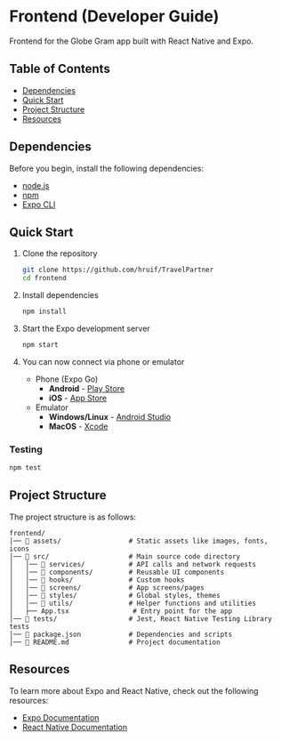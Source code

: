 # Frontend (Developer Guide)
Frontend for the Globe Gram app built with React Native and Expo. 

## Table of Contents
- [Dependencies](#dependencies)
- [Quick Start](#quick-start)
- [Project Structure](#project-structure)
- [Resources](#resources)


## Dependencies
Before you begin, install the following dependencies:
- [node.js](https://nodejs.org/en/download/)
- [npm](https://docs.npmjs.com/downloading-and-installing-node-js-and-npm)
- [Expo CLI](https://docs.expo.dev/more/expo-cli/)


## Quick Start

1. Clone the repository
    ```sh
    git clone https://github.com/hruif/TravelPartner
    cd frontend
    ```

2. Install dependencies
    ```sh
    npm install
    ```

3. Start the Expo development server
    ```sh
    npm start
    ```

4. You can now connect via phone or emulator
    - Phone (Expo Go)
      - **Android** - [Play Store](https://play.google.com/store/apps/details?id=host.exp.exponent)
      - **iOS** - [App Store](https://apps.apple.com/us/app/expo-go/id982107779)
    - Emulator
      - **Windows/Linux** - [Android Studio](https://developer.android.com/studio)
      - **MacOS** - [Xcode](https://developer.apple.com/xcode/)

### Testing
```sh
npm test
```


## Project Structure
The project structure is as follows:
```
frontend/
│── 📂 assets/                 # Static assets like images, fonts, icons
│── 📂 src/                    # Main source code directory
│   │── 📂 services/           # API calls and network requests
│   │── 📂 components/         # Reusable UI components
│   │── 📂 hooks/              # Custom hooks
│   │── 📂 screens/            # App screens/pages
│   │── 📂 styles/             # Global styles, themes
│   │── 📂 utils/              # Helper functions and utilities
│   ├── App.tsx                # Entry point for the app
│── 📂 tests/                  # Jest, React Native Testing Library tests
│── 📜 package.json            # Dependencies and scripts
│── 📜 README.md               # Project documentation
```

## Resources
To learn more about Expo and React Native, check out the following resources:
- [Expo Documentation](https://docs.expo.dev/)
- [React Native Documentation](https://reactnative.dev/docs/getting-started)

